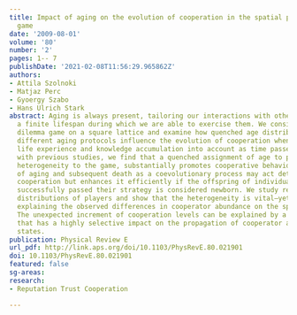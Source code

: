 ```yaml
---
title: Impact of aging on the evolution of cooperation in the spatial prisoner's dilemma
  game
date: '2009-08-01'
volume: '80'
number: '2'
pages: 1-- 7
publishDate: '2021-02-08T11:56:29.965862Z'
authors:
- Attila Szolnoki
- Matjaz Perc
- Gyoergy Szabo
- Hans Ulrich Stark
abstract: Aging is always present, tailoring our interactions with others, and postulating
  a finite lifespan during which we are able to exercise them. We consider the prisoner’s
  dilemma game on a square lattice and examine how quenched age distributions and
  different aging protocols influence the evolution of cooperation when taking the
  life experience and knowledge accumulation into account as time passes. In agreement
  with previous studies, we find that a quenched assignment of age to players, introducing
  heterogeneity to the game, substantially promotes cooperative behavior. Introduction
  of aging and subsequent death as a coevolutionary process may act detrimental on
  cooperation but enhances it efficiently if the offspring of individuals that have
  successfully passed their strategy is considered newborn. We study resulting age
  distributions of players and show that the heterogeneity is vital—yet insufficient—for
  explaining the observed differences in cooperator abundance on the spatial grid.
  The unexpected increment of cooperation levels can be explained by a dynamical effect
  that has a highly selective impact on the propagation of cooperator and defector
  states.
publication: Physical Review E
url_pdf: http://link.aps.org/doi/10.1103/PhysRevE.80.021901
doi: 10.1103/PhysRevE.80.021901
featured: false
sg-areas:
research: 
- Reputation Trust Cooperation

---
```

